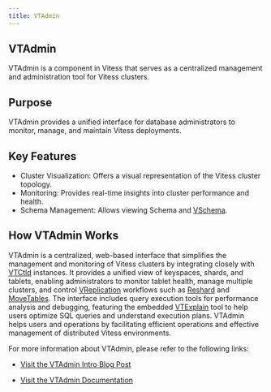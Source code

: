 ```yaml
---
title: VTAdmin
---
```


## VTAdmin
VTAdmin is a component in Vitess that serves as a centralized management and administration tool for Vitess clusters.

## Purpose
VTAdmin provides a unified interface for database administrators to monitor, manage, and maintain Vitess deployments.

## Key Features

* Cluster Visualization: Offers a visual representation of the Vitess cluster topology.
* Monitoring: Provides real-time insights into cluster performance and health.
* Schema Management: Allows viewing Schema and [VSchema](../../reference/features/vschema).

## How VTAdmin Works
VTAdmin is a centralized, web-based interface that simplifies the management and monitoring of Vitess clusters by integrating closely with [VTCtld](../../reference/programs/vtctld) instances. It provides a unified view of keyspaces, shards, and tablets, enabling administrators to monitor tablet health, manage multiple clusters, and control [VReplication](../../reference/vreplication "VReplication Documentation") workflows such as [Reshard](../../reference/vreplication/reshard/) and [MoveTables](../../reference/vreplication/movetables/). The interface includes query execution tools for performance analysis and debugging, featuring the embedded [VTExplain](../../reference/programs/vtexplain) tool to help users optimize SQL queries and understand execution plans. VTAdmin helps users and operations by facilitating efficient operations and effective management of distributed Vitess environments.

For more information about VTAdmin, please refer to the following links:

* [Visit the VTAdmin Intro Blog Post](/blog/2022-12-05-vtadmin-intro/)

* [Visit the VTAdmin Documentation](../../../21.0/reference/vtadmin/)
